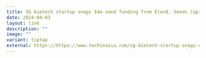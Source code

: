 ```yaml
---
title: SG biotech startup snags $4m seed funding from Elev8, Seeds Capital
date: 2024-04-03
layout: link
description: ""
image: ""
variant: tiptap
external: https://https://www.techinasia.com/sg-biotech-startup-snags-4m-seed-funding-elev8-seeds-capital
---
```

